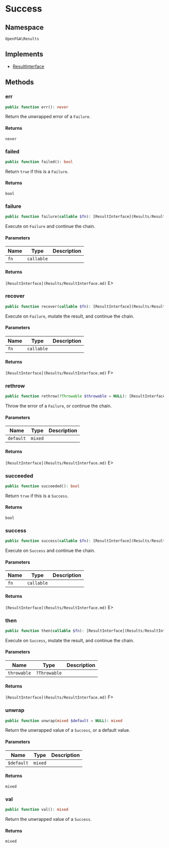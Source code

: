 # Success


## Namespace
`OpenFGA\Results`

## Implements
* [ResultInterface](Results/ResultInterface.md)



## Methods
### err


```php
public function err(): never
```

Return the unwrapped error of a `Failure`.


#### Returns
`never`

### failed


```php
public function failed(): bool
```

Return `true` if this is a `Failure`.


#### Returns
`bool`

### failure


```php
public function failure(callable $fn): [ResultInterface](Results/ResultInterface.md)
```

Execute on `Failure` and continue the chain.

#### Parameters
| Name | Type | Description |
|------|------|-------------|
| `fn` | `callable` |  |

#### Returns
`[ResultInterface](Results/ResultInterface.md)`
 E&gt;

### recover


```php
public function recover(callable $fn): [ResultInterface](Results/ResultInterface.md)
```

Execute on `Failure`, mutate the result, and continue the chain.

#### Parameters
| Name | Type | Description |
|------|------|-------------|
| `fn` | `callable` |  |

#### Returns
`[ResultInterface](Results/ResultInterface.md)`
 F&gt;

### rethrow


```php
public function rethrow(?Throwable $throwable = NULL): [ResultInterface](Results/ResultInterface.md)
```

Throw the error of a `Failure`, or continue the chain.

#### Parameters
| Name | Type | Description |
|------|------|-------------|
| `default` | `mixed` |  |

#### Returns
`[ResultInterface](Results/ResultInterface.md)`
 E&gt;

### succeeded


```php
public function succeeded(): bool
```

Return `true` if this is a `Success`.


#### Returns
`bool`

### success


```php
public function success(callable $fn): [ResultInterface](Results/ResultInterface.md)
```

Execute on `Success` and continue the chain.

#### Parameters
| Name | Type | Description |
|------|------|-------------|
| `fn` | `callable` |  |

#### Returns
`[ResultInterface](Results/ResultInterface.md)`
 E&gt;

### then


```php
public function then(callable $fn): [ResultInterface](Results/ResultInterface.md)
```

Execute on `Success`, mutate the result, and continue the chain.

#### Parameters
| Name | Type | Description |
|------|------|-------------|
| `throwable` | `?Throwable` |  |

#### Returns
`[ResultInterface](Results/ResultInterface.md)`
 F&gt;

### unwrap


```php
public function unwrap(mixed $default = NULL): mixed
```

Return the unwrapped value of a `Success`, or a default value.

#### Parameters
| Name | Type | Description |
|------|------|-------------|
| `$default` | `mixed` |  |

#### Returns
`mixed`

### val


```php
public function val(): mixed
```

Return the unwrapped value of a `Success`.


#### Returns
`mixed`

